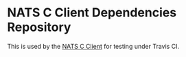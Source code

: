 # NATS C Client Dependencies Repository

This is used by the [NATS C Client](https://github.com/nats-io/nats.c) for testing under Travis CI.
